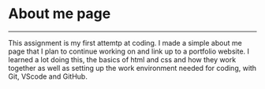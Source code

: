 # About me page
---
This assignment is my first attemtp at coding. I made a simple about me page that I plan to continue working on and link up to a portfolio website. I learned a lot doing this, the basics of html and css and how they work together as well as setting up the work environment needed for coding, with Git, VScode and GitHub.
